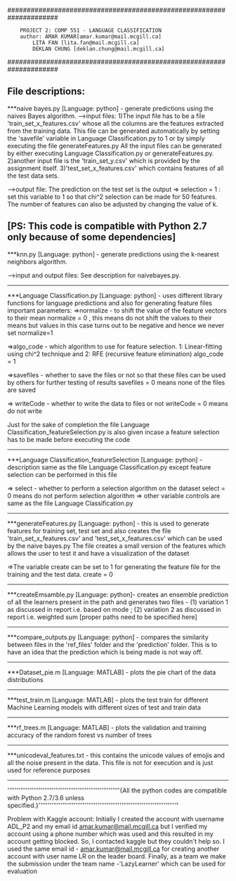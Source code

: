 #####################################################################
		
		PROJECT 2: COMP 551 - LANGUAGE CLASSIFICATION
		author: AMAR KUMAR[amar.kumar@mail.mcgill.ca]
			LITA FAN [lita.fan@mail.mcgill.ca]
			DEKLAN CHUNG [deklan.chung@mail.mcgill.ca]
			
#####################################################################

File descriptions:
---------------------------------------------

***naive bayes.py [Language: python] - generate predictions using the naives Bayes algorithm. 
-->input files: 
1)The input file has to be a file 'train_set_x_features.csv' whose all the columns are the features extracted from the training data. This file can be generated automatically by setting the 'savefile' variable in Language Classification.py to 1 or by simply executing the file generateFeatures.py
All the input files can be generated by either executing Language Classification.py or generateFeatures.py.
2)another input file is the 'train_set_y.csv' which is provided by the assignment itself.
3)'test_set_x_features.csv' which contains features of all the test data sets.

-->output file: The prediction on the test set is the output
=> selection = 1 : set this variable to 1 so that chi^2 selection can be made for 50 features. The number of features can also be adjusted by changing the value of k. 

[PS: This code is compatible with Python 2.7 only because of some dependencies]
---------------------------------------------

***knn.py [Language: python] - generate predictions using the k-nearest neighbors algorithm.

-->input and output files:
See description for naivebayes.py.

---------------------------------------------

***Language Classification.py [Language: python] - uses different library functions for language predictions and also for generating feature files
important parameters:
=>normalize - to shift the value of the feature vectors to their mean
normalize = 0 , this means do not shift the values to their means but values in this case turns out to be negative and hence we never set normalize=1

=>algo_code -  which algorithm to use for feature selection. 1: Linear-fitting using chi^2 technique and 2: RFE (recursive feature elimination)
algo_code = 1

=>savefiles - whether to save the files or not so that these files can be used by others for further testing of results
savefiles = 0 means none of the files are saved

=> writeCode - whether to write the data to files or not
writeCode = 0 means do not write

Just for the sake of completion the file Language Classification_featureSelection.py is also given incase a feature selection has to be made before executing the code

---------------------------------------------

***Language Classification_featureSelection [Language: python] - description same as the file Language Classification.py except feature selection can be performed in this file

=> select - whether to perform a selection algorithm on the dataset 
select = 0 means do not perform selection algorithm
=> other variable controls are same as the file Language Classification.py
 
---------------------------------------------

***generateFeatures.py [Language: python] - this is used to generate features for training set, test set and also creates the file 'train_set_x_features.csv' and 'test_set_x_features.csv' which can be used by the naive bayes.py
The file creates a small version of the features which allows the user to test it and have a visualization of the dataset

=>The variable create can be set to 1 for generating the feature file for the training and the test data.
create = 0

---------------------------------------------

***createEmsamble.py [Language: python]- creates an ensemble prediction of all the learners present in the path and generates two files  - (1) variation 1 as discussed in report i.e. based on mode ; (2) variation 2 as discussed in report i.e.
weighted sum
[proper paths need to be specified here]

---------------------------------------------

***compare_outputs.py  [Language: python] - compares the similarity between files in the 'ref_files' folder and the 'prediction' folder. This is to have an idea that the prediction which is being made is not way off.

---------------------------------------------

***Dataset_pie.m [Language: MATLAB] - plots the pie chart of the data distributions

---------------------------------------------

***test_train.m [Language: MATLAB] - plots the test train for different Machine Learning models with different sizes of test and train data

---------------------------------------------

***rf_trees.m [Language: MATLAB] - plots the validation and training accuracy of the random forest vs number of trees 

---------------------------------------------

***unicodeval_features.txt - this contains the unicode values of emojis and all the noise present in the data. This file is not for execution and is just used for reference purposes

---------------------------------------------
'''''''''''''''''''''''''''''''''''''''''''''''''''''''''''''{All the python codes are compatible with Python 2.7/3.6 unless specified.}''''''''''''''''''''''''''''''''''''''''''''''''''''''''''''''''''''''''''''

Problem with Kaggle account:
Initially I created the account with username ADL_P2 and my email id amar.kumar@mail.mcgill.ca but I verified my account using a phone number which was used and this resulted in my account getting blocked. So, I contacted kaggle 
but they couldn't help so. I used the same email id - amar.kumar@mail.mcgill.ca for creating another account with user name LR on the leader board. Finally, as a team we make the submission under the team name -'LazyLearner'
which can be used for evaluation 
